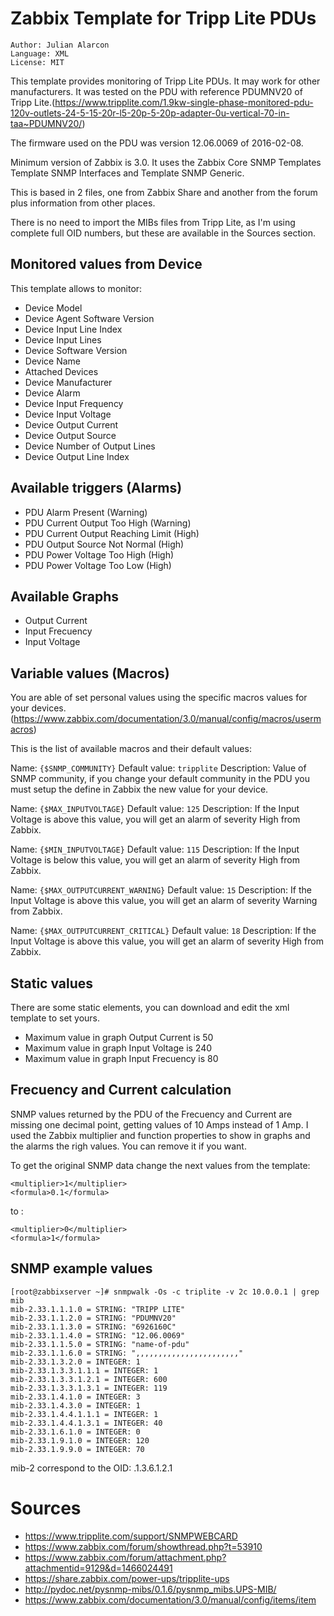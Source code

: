 # Zabbix Template for Tripp Lite PDUs

    Author: Julian Alarcon
    Language: XML
    License: MIT

This template provides monitoring of Tripp Lite PDUs. It may work for other manufacturers.
It was tested on the PDU with reference PDUMNV20 of Tripp Lite.(https://www.tripplite.com/1.9kw-single-phase-monitored-pdu-120v-outlets-24-5-15-20r-l5-20p-5-20p-adapter-0u-vertical-70-in-taa~PDUMNV20/)

The firmware used on the PDU was version 12.06.0069 of 2016-02-08.

Minimum version of Zabbix is 3.0.
It uses the Zabbix Core SNMP Templates 	Template SNMP Interfaces and Template SNMP Generic.

This is based in 2 files, one from Zabbix Share and another from the forum plus information from other places.

There is no need to import the MIBs files from Tripp Lite, as I'm using complete full OID numbers, but these are available in the Sources section.

## Monitored values from Device

This template allows to monitor:

* Device Model
* Device Agent Software Version
* Device Input Line Index
* Device Input Lines
* Device Software Version
* Device Name
* Attached Devices
* Device Manufacturer
* Device Alarm
* Device Input Frequency
* Device Input Voltage
* Device Output Current
* Device Output Source
* Device Number of Output Lines
* Device Output Line Index

## Available triggers (Alarms)

* PDU Alarm Present (Warning)
* PDU Current Output Too High (Warning)
* PDU Current Output Reaching Limit (High)
* PDU Output Source Not Normal (High)
* PDU Power Voltage Too High (High)
* PDU Power Voltage Too Low (High)

## Available Graphs

* Output Current
* Input Frecuency
* Input Voltage

## Variable values (Macros)

You are able of set personal values using the specific macros values for your devices. (https://www.zabbix.com/documentation/3.0/manual/config/macros/usermacros)

This is the list of available macros and their default values:

Name: `{$SNMP_COMMUNITY}`
Default value: `tripplite`
Description: Value of SNMP community, if you change your default community in the PDU you must setup the define in Zabbix the new value for your device.

Name: `{$MAX_INPUTVOLTAGE}`
Default value: `125`
Description: If the Input Voltage is above this value, you will get an alarm of severity High from Zabbix.

Name: `{$MIN_INPUTVOLTAGE}`
Default value: `115`
Description: If the Input Voltage is below this value, you will get an alarm of severity High from Zabbix.

Name: `{$MAX_OUTPUTCURRENT_WARNING}`
Default value: `15`
Description: If the Input Voltage is above this value, you will get an alarm of severity Warning from Zabbix.

Name: `{$MAX_OUTPUTCURRENT_CRITICAL}`
Default value: `18`
Description: If the Input Voltage is above this value, you will get an alarm  of severity High from Zabbix.

## Static values

There are some static elements, you can download and edit the xml template to set yours.

* Maximum value in graph Output Current is 50
* Maximum value in graph Input Voltage is 240
* Maximum value in graph Input Frecuency is 80

## Frecuency and Current calculation

SNMP values returned by the PDU of the Frecuency and Current are missing one decimal point, getting values of 10 Amps instead of 1 Amp.
I used the Zabbix multiplier and function properties to show in graphs and the alarms the righ values. You can remove it if you want.

To get the original SNMP data change the next values from the template:
```
<multiplier>1</multiplier>
<formula>0.1</formula>
```
to :
```
<multiplier>0</multiplier>
<formula>1</formula>
```

## SNMP example values

```
[root@zabbixserver ~]# snmpwalk -Os -c triplite -v 2c 10.0.0.1 | grep mib
mib-2.33.1.1.1.0 = STRING: "TRIPP LITE"
mib-2.33.1.1.2.0 = STRING: "PDUMNV20"
mib-2.33.1.1.3.0 = STRING: "6926160C"
mib-2.33.1.1.4.0 = STRING: "12.06.0069"
mib-2.33.1.1.5.0 = STRING: "name-of-pdu"
mib-2.33.1.1.6.0 = STRING: ",,,,,,,,,,,,,,,,,,,,,,,"
mib-2.33.1.3.2.0 = INTEGER: 1
mib-2.33.1.3.3.1.1.1 = INTEGER: 1
mib-2.33.1.3.3.1.2.1 = INTEGER: 600
mib-2.33.1.3.3.1.3.1 = INTEGER: 119
mib-2.33.1.4.1.0 = INTEGER: 3
mib-2.33.1.4.3.0 = INTEGER: 1
mib-2.33.1.4.4.1.1.1 = INTEGER: 1
mib-2.33.1.4.4.1.3.1 = INTEGER: 40
mib-2.33.1.6.1.0 = INTEGER: 0
mib-2.33.1.9.1.0 = INTEGER: 120
mib-2.33.1.9.9.0 = INTEGER: 70
```

mib-2 correspond to the OID: .1.3.6.1.2.1

# Sources

* https://www.tripplite.com/support/SNMPWEBCARD
* https://www.zabbix.com/forum/showthread.php?t=53910
* https://www.zabbix.com/forum/attachment.php?attachmentid=9129&d=1466024491
* https://share.zabbix.com/power-ups/tripplite-ups
* http://pydoc.net/pysnmp-mibs/0.1.6/pysnmp_mibs.UPS-MIB/
* https://www.zabbix.com/documentation/3.0/manual/config/items/item